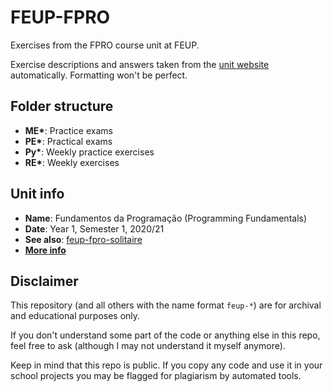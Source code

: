 # FEUP-FPRO

Exercises from the FPRO course unit at FEUP.

Exercise descriptions and answers taken from the [unit website](https://fpro.fe.up.pt) automatically. Formatting won't be perfect.

## Folder structure

* **ME\***: Practice exams
* **PE\***: Practical exams
* **Py\***: Weekly practice exercises
* **RE\***: Weekly exercises

## Unit info

* **Name**: Fundamentos da Programação (Programming Fundamentals)
* **Date**: Year 1, Semester 1, 2020/21
* **See also**: [feup-fpro-solitaire](https://github.com/jonny4547/feup-fpro-solitaire)
* [**More info**](https://sigarra.up.pt/feup/ucurr_geral.ficha_uc_view?pv_ocorrencia_id=459463)

## Disclaimer

This repository (and all others with the name format `feup-*`) are for archival and educational purposes only.

If you don't understand some part of the code or anything else in this repo, feel free to ask (although I may not understand it myself anymore).

Keep in mind that this repo is public. If you copy any code and use it in your school projects you may be flagged for plagiarism by automated tools.
